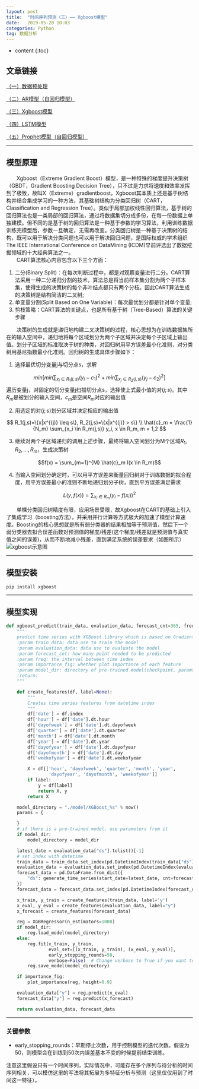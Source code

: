 ```yaml
---
layout: post
title:  "时间序列预测（三）—— Xgboost模型"
date:   2019-05-20 10:03
categories: Python
tag: 数据分析
---
```


* content
{:toc}


## 文章链接

[（一）数据预处理](https://xkw168.github.io/2019/05/20/%E6%97%B6%E9%97%B4%E5%BA%8F%E5%88%97%E9%A2%84%E6%B5%8B-%E4%B8%80-%E6%95%B0%E6%8D%AE%E9%A2%84%E5%A4%84%E7%90%86/)

[（二）AR模型（自回归模型）](https://xkw168.github.io/2019/05/20/%E6%97%B6%E9%97%B4%E5%BA%8F%E5%88%97%E9%A2%84%E6%B5%8B-%E4%BA%8C-AR%E6%A8%A1%E5%9E%8B/)

[（三）Xgboost模型](https://xkw168.github.io/2019/05/20/%E6%97%B6%E9%97%B4%E5%BA%8F%E5%88%97%E9%A2%84%E6%B5%8B-%E4%B8%89-Xgboost%E6%A8%A1%E5%9E%8B/)

[（四）LSTM模型](https://xkw168.github.io/2019/05/20/%E6%97%B6%E9%97%B4%E5%BA%8F%E5%88%97%E9%A2%84%E6%B5%8B-%E5%9B%9B-LSTM%E6%A8%A1%E5%9E%8B/)

[（五）Prophet模型（自回归模型）](https://xkw168.github.io/2019/05/20/%E6%97%B6%E9%97%B4%E5%BA%8F%E5%88%97%E9%A2%84%E6%B5%8B-%E4%BA%94-Prophet%E6%A8%A1%E5%9E%8B/)

---

## 模型原理
&emsp;&emsp;Xgboost（Extreme Gradient Boost）模型，是一种特殊的梯度提升决策树（GBDT，Gradient Boosting Decision Tree），只不过是力求将速度和效率发挥到了极致，故叫X（Extreme）gradientboost。Xgboost其本质上还是基于树结构并结合集成学习的一种方法，其基础树结构为分类回归树（CART，Classification and Regression Tree）。类似于局部加权线性回归算法，基于树的回归算法也是一类局部的回归算法，通过将数据集切分成多份，在每一份数据上单独建模。但不同的是基于树的回归算法是一种基于参数的学习算法，利用训练数据训练完模型后，参数一旦确定，无需再改变。分类回归树是一种基于决策树的结构，既可以用于解决分类问题也可以用于解决回归问题，是国际权威的学术组织The IEEE International Conference on DataMining (ICDM)早前评选出了数据挖掘领域的十大经典算法之一。  
&emsp;&emsp;CART算法核心内容包含以下三个方面：

1. 二分(Binary Split)：在每次判断过程中，都是对观察变量进行二分。CART算法采用一种二分递归分割的技术，算法总是将当前样本集分割为两个子样本集，使得生成的决策树的每个非叶结点都只有两个分枝。因此CART算法生成的决策树是结构简洁的二叉树;
2. 单变量分割(Split Based on One Variable)：每次最优划分都是针对单个变量;
3. 剪枝策略：CART算法的关键点，也是所有基于树（Tree-Based）算法的关键步骤

&emsp;&emsp;决策树的生成就是递归地构建二叉决策树的过程，核心思想为在训练数据集所在的输入空间中，递归地将每个区域划分为两个子区域并决定每个子区域上输出值。划分子区域的标准取决于树的种类，对回归树用平方误差最小化准则，对分类树用基尼指数最小化准则。回归树的生成具体步骤如下：

1. 选择最优切分变量j与切分点s，求解

 $$min[min{\sum_{x_i \in R_1(j,s)} (y_i-c_1)^2} + min{\sum_{x_j \in R_2(j,s)} (y_j-c_2)^2}]$$
 遍历变量j，对固定的切分变量j扫描切分点s，选择使上式最小值的对$(j; s)$。其中$R_m$是被划分的输入空间，$c_m$是空间$R_m$对应的输出值

2. 用选定的对$(j; s)$划分区域并决定相应的输出值

$$
R_1(j,s)=\{x|x^{(j)} \leq s\}, R_2(j,s)=\{x|x^{(j)} > s\} \\
\hat{c}_m = \frac{1}{N_m} \sum_{x_i \in R_m(j,s)} y_i, x \in R_m, m = 1,2
$$

3. 继续对两个子区域递归的调用上述步骤，最终将输入空间划分为M个区域$R_1,R_2,…,R_m$，生成决策树

$$f(x) = \sum_{m=1}^{M} \hat{c}_m I(x \in R_m)$$

4. 当输入空间划分确定时，可以用平方误差来衡量回归树对于训练数据的拟合程度，用平方误差最小的准则不断地递归划分子树，直到平方误差满足需求

$$L(y, f(x)) = \sum_{x_i \in R_m} {(y_i - f(x_i))}^2$$

&emsp;&emsp;单棵分类回归树精度有限，应用场景受限，故Xgboost在CART的基础上引入了集成学习（boosting方法），并采用并行计算等方式极大的加速了模型计算速度。Boosting的核心思想就是所有弱分类器的结果相加等于预测值，然后下一个弱分类器去拟合误差函数对预测值的梯度/残差(这个梯度/残差就是预测值与真实值之间的误差)，从而不断地减小残差，直到满足系统的误差要求（如图所示）
![xgboost示意图](/_posts/img/xgboost.png)

---

## 模型安装

`pip install xgboost`

---

## 模型实现
```python
def xgboost_predict(train_data, evaluation_data, forecast_cnt=365, freq="D", importance_fig=False, model_dir=""):
    """
    predict time series with XGBoost library which is based on Gradient Boost and CART(classification and regression tree)
    :param train_data: data use to train the model
    :param evaluation_data: data use to evaluate the model
    :param forecast_cnt: how many point needed to be predicted
    :param freq: the interval between time index
    :param importance_fig: whether plot importance of each feature
    :param model_dir: directory of pre-trained model(checkpoint, params)
    :return:
    """

    def create_features(df, label=None):
        """
        Creates time series features from datetime index
        """
        df['date'] = df.index
        df['hour'] = df['date'].dt.hour
        df['dayofweek'] = df['date'].dt.dayofweek
        df['quarter'] = df['date'].dt.quarter
        df['month'] = df['date'].dt.month
        df['year'] = df['date'].dt.year
        df['dayofyear'] = df['date'].dt.dayofyear
        df['dayofmonth'] = df['date'].dt.day
        df['weekofyear'] = df['date'].dt.weekofyear

        X = df[['hour', 'dayofweek', 'quarter', 'month', 'year',
                'dayofyear', 'dayofmonth', 'weekofyear']]
        if label:
            y = df[label]
            return X, y
        return X

    model_directory = "./model/XGBoost_%s" % now()
    params = {

    }
    # if there is a pre-trained model, use parameters from it
    if model_dir:
        model_directory = model_dir

    latest_date = evaluation_data["ds"].tolist()[-1]
    # set index with datetime
    train_data = train_data.set_index(pd.DatetimeIndex(train_data["ds"]))
    evaluation_data = evaluation_data.set_index(pd.DatetimeIndex(evaluation_data["ds"]))
    forecast_data = pd.DataFrame.from_dict({
        "ds": generate_time_series(start_date=latest_date, cnt=forecast_cnt, delta=delta_dict[freq])
    })
    forecast_data = forecast_data.set_index(pd.DatetimeIndex(forecast_data["ds"]))

    x_train, y_train = create_features(train_data, label='y')
    x_eval, y_eval = create_features(evaluation_data, label="y")
    x_forecast = create_features(forecast_data)

    reg = XGBRegressor(n_estimators=1000)
    if model_dir:
        reg.load_model(model_directory)
    else:
        reg.fit(x_train, y_train,
                eval_set=[(x_train, y_train), (x_eval, y_eval)],
                early_stopping_rounds=50,
                verbose=False)  # Change verbose to True if you want to see it train
        reg.save_model(model_directory)

    if importance_fig:
        plot_importance(reg, height=0.9)

    evaluation_data["y"] = reg.predict(x_eval)
    forecast_data["y"] = reg.predict(x_forecast)

    return evaluation_data, forecast_data
```

---

### 关键参数

- early_stopping_rounds：早期停止次数，用于控制模型的迭代次数。假设为50，则模型会在训练到50次内误差基本不变的时候提前结束训练。


注意这里假设只有一个时间序列，实际情况中，可能存在多个序列与待分析的时间序列相关，可以模仿这里的写法将其拓展为多特征分析与预测（这里仅仅用到了时间这一特征）。